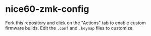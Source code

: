 # nice60-zmk-config

Fork this repository and click on the "Actions" tab to enable custom firmware builds. Edit the `.conf` and `.keymap` files to customize.
